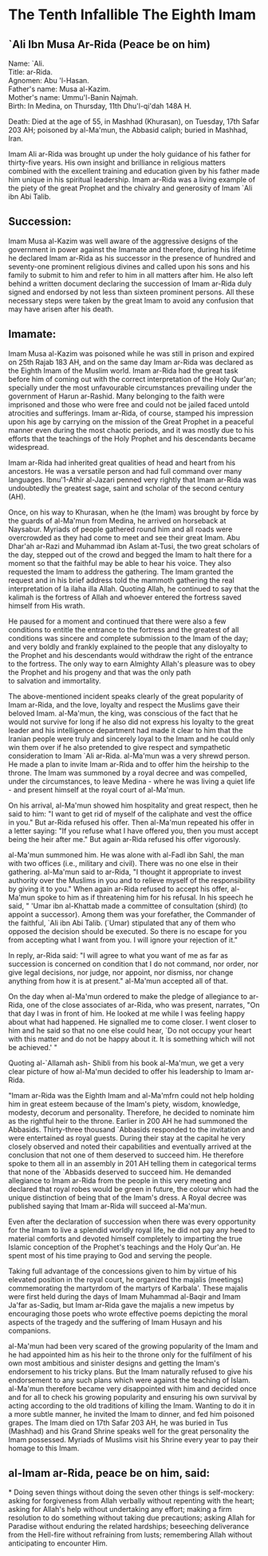 The Tenth Infallible The Eighth Imam
====================================

\`Ali Ibn Musa Ar-Rida (Peace be on him)
----------------------------------------

Name: \`Ali.  
 Title: ar-Rida.  
 Agnomen: Abu 'l-Hasan.  
 Father's name: Musa al-Kazim.  
 Mother's name: Ummu'l-Banin Najmah.  
 Birth: In Medina, on Thursday, 11th Dhu'l-qi'dah 148A H.

Death: Died at the age of 55, in Mashhad (Khurasan), on Tuesday, 17th
Safar 203 AH; poisoned by al-Ma'mun, the Abbasid caliph; buried in
Mashhad, Iran.

Imam Ali ar-Rida was brought up under the holy guidance of his father
for thirty-five years. His own insight and brilliance in religious
matters combined with the excellent training and education given by his
father made him unique in his spiritual leadership. Imam ar-Rida was a
living example of the piety of the great Prophet and the chivalry and
generosity of Imam \`Ali ibn Abi Talib.

Succession:
-----------

Imam Musa al-Kazim was well aware of the aggressive designs of the
government in power against the Imamate and therefore, during his
lifetime he declared Imam ar-Rida as his successor in the presence of
hundred and seventy-one prominent religious divines and called upon his
sons and his family to submit to him and refer to him in all matters
after him. He also left behind a written document declaring the
succession of Imam ar-Rida duly signed and endorsed by not less than
sixteen prominent persons. All these necessary steps were taken by the
great Imam to avoid any confusion that may have arisen after his death.

Imamate:
--------

Imam Musa al-Kazim was poisoned while he was still in prison and expired
on 25th Rajab 183 AH, and on the same day Imam ar-Rida was declared as
the Eighth Imam of the Muslim world. Imam ar-Rida had the great task
before him of coming out with the correct interpretation of the Holy
Qur'an; specially under the most unfavourable circumstances prevailing
under the government of Harun ar-Rashid. Many belonging to the faith
were imprisoned and those who were free and could not be jailed faced
untold atrocities and sufferings. Imam ar-Rida, of course, stamped his
impression upon his age by carrying on the mission of the Great Prophet
in a peaceful manner even during the most chaotic periods, and it was
mostly due to his efforts that the teachings of the Holy Prophet and his
descendants became widespread.

Imam ar-Rida had inherited great qualities of head and heart from his
ancestors. He was a versatile person and had full command over many
languages. Ibnu'1-Athir al-Jazari penned very rightly that Imam ar-Rida
was undoubtedly the greatest sage, saint and scholar of the second
century (AH).

Once, on his way to Khurasan, when he (the Imam) was brought by force by
the guards of al-Ma'mun from Medina, he arrived on horseback at
Naysabur. Myriads of people gathered round him and all roads were
overcrowded as they had come to meet and see their great Imam. Abu
Dhar'ah ar-Razi and Muhammad ibn Aslam at-Tusi, the two great scholars
of the day, stepped out of the crowd and begged the Imam to halt there
for a moment so that the faithful may be able to hear his voice. They
also requested the Imam to address the gathering. The Imam granted the
request and in his brief address told the mammoth gathering the real
interpretation of la ilaha illa Allah. Quoting Allah, he continued to
say that the kalimah is the fortress of Allah and whoever entered the
fortress saved himself from His wrath.

He paused for a moment and continued that there were also a few
conditions to entitle the entrance to the fortress and the greatest of
all conditions was sincere and complete submission to the Imam of the
day; and very boldly and frankly explained to the people that any
disloyalty to the Prophet and his descendants would withdraw the right
of the entrance to the fortress. The only way to earn Almighty Allah's
pleasure was to obey the Prophet and his progeny and that was the only
path  
 to salvation and immortality.

The above-mentioned incident speaks clearly of the great popularity of
Imam ar-Rida, and the love, loyalty and respect the Muslims gave their
beloved Imam. al-Ma'mun, the king, was conscious of the fact that he
would not survive for long if he also did not express his loyalty to the
great leader and his intelligence department had made it clear to him
that the Iranian people were truly and sincerely loyal to the Imam and
he could only win them over if he also pretended to give respect and
sympathetic consideration to Imam \`Ali ar-Rida. al-Ma'mun was a very
shrewd person. He made a plan to invite Imam ar-Rida and to offer him
the heirship to the throne. The Imam was summoned by a royal decree and
was compelled, under the circumstances, to leave Medina - where he was
living a quiet life - and present himself at the royal court of
al-Ma'mun.

On his arrival, al-Ma'mun showed him hospitality and great respect, then
he said to him: "I want to get rid of myself of the caliphate and vest
the office in you." But ar-Rida refused his offer. Then al-Ma'mun
repeated his offer in a letter saying: "If you refuse what I have
offered you, then you must accept being the heir after me." But again
ar-Rida refused his offer vigorously.

al-Ma'mun summoned him. He was alone with al-Fadl ibn Sahl, the man with
two offices (i.e., military and civil). There was no one else in their
gathering. al-Ma'mun said to ar-Rida, "I thought it appropriate to
invest authority over the Muslims in you and to relieve myself of the
responsibility by giving it to you." When again ar-Rida refused to
accept his offer, al-Ma'mun spoke to him as if threatening him for his
refusal. In his speech he said, " 'Umar ibn al-Khattab made a committee
of consultation (shird) (to appoint a successor). Among them was your
forefather, the Commander of the faithful, \`Ali ibn Abi Talib. (\`Umar)
stipulated that any of them who opposed the decision should be executed.
So there is no escape for you from accepting what I want from you. I
will ignore your rejection of it."

In reply, ar-Rida said: "I will agree to what you want of me as far as
succession is concerned on condition that I do not command, nor order,
nor give legal decisions, nor judge, nor appoint, nor dismiss, nor
change anything from how it is at present." al-Ma'mun accepted all of
that.

On the day when al-Ma'mun ordered to make the pledge of allegiance to
ar-Rida, one of the close associates of ar-Rida, who was present,
narrates, "On that day I was in front of him. He looked at me while I
was feeling happy about what had happened. He signalled me to come
closer. I went closer to him and he said so that no one else could hear,
\`Do not occupy your heart with this matter and do not be happy about
it. It is something which will not be achieved.' "

Quoting al-\`Allamah ash- Shibli from his book al-Ma'mun, we get a very
clear picture of how al-Ma'mun decided to offer his leadership to Imam
ar-Rida.

"Imam ar-Rida was the Eighth Imam and al-Ma'mfrn could not help holding
him in great esteem because of the Imam's piety, wisdom, knowledge,
modesty, decorum and personality. Therefore, he decided to nominate him
as the rightful heir to the throne. Earlier in 200 AH he had summoned
the Abbasids. Thirty-three thousand \`Abbasids responded to the
invitation and were entertained as royal guests. During their stay at
the capital he very closely observed and noted their capabilities and
eventually arrived at the conclusion that not one of them deserved to
succeed him. He therefore spoke to them all in an assembly in 201 AH
telling them in categorical terms that none of the \`Abbasids deserved
to succeed him. He demanded allegiance to Imam ar-Rida from the people
in this very meeting and declared that royal robes would be green in
future, the colour which had the unique distinction of being that of the
Imam's dress. A Royal decree was published saying that Imam ar-Rida will
succeed al-Ma'mun.

Even after the declaration of succession when there was every
opportunity for the Imam to live a splendid worldly royal life, he did
not pay any heed to material comforts and devoted himself completely to
imparting the true Islamic conception of the Prophet's teachings and the
Holy Qur'an. He spent most of his time praying to God and serving the
people.

Taking full advantage of the concessions given to him by virtue of his
elevated position in the royal court, he organized the majalis
(meetings) commemorating the martyrdom of the martyrs of Karbala'. These
majalis were first held during the days of Imam Muhammad al-Baqir and
Imam Ja'far as-Sadiq, but Imam ar-Rida gave the majalis a new impetus by
encouraging those poets who wrote effective poems depicting the moral
aspects of the tragedy and the suffering of Imam Husayn and his
companions.

al-Ma'mun had been very scared of the growing popularity of the Imam and
he had appointed him as his heir to the throne only for the fulfilment
of his own most ambitious and sinister designs and getting the Imam's
endorsement to his tricky plans. But the Imam naturally refused to give
his endorsement to any such plans which were against the teaching of
Islam. al-Ma'mun therefore became very disappointed with him and decided
once and for all to check his growing popularity and ensuring his own
survival by acting according to the old traditions of killing the Imam.
Wanting to do it in a more subtle manner, he invited the Imam to dinner,
and fed him poisoned grapes. The Imam died on 17th Safar 203 AH, he was
buried in Tus (Mashhad) and his Grand Shrine speaks well for the great
personality the Imam possessed. Myriads of Muslims visit his Shrine
every year to pay their homage to this Imam.

al-Imam ar-Rida, peace be on him, said:
---------------------------------------

\* Doing seven things without doing the seven other things is
self-mockery: asking for forgiveness from Allah verbally without
repenting with the heart; asking for Allah's help without undertaking
any effort; making a firm resolution to do something without taking due
precautions; asking Allah for Paradise without enduring the related
hardships; beseeching deliverance from the Hell-fire without refraining
from lusts; remembering Allah without anticipating to encounter Him.


